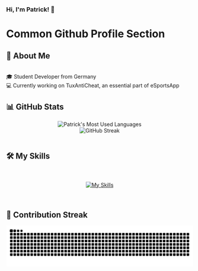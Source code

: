 

### Hi, I'm Patrick! 👋

# Common Github Profile Section


## 🚀 About Me
<br>
🎓 Student Developer from Germany
<br>
💻 Currently working on TuxAntiCheat, an essential part of eSportsApp

<br>





## 📊 GitHub Stats

<div align="center">
  <img alt="Patrick's Most Used Languages" src="https://githubstats.maierfabian.de/api/top-langs?username=ZarmeKatze&theme=gruvbox&bg_color=00000000&show_icons=true&hide_border=true&layout=compact&card_width=350" />
</div><div align="center">
  <img src="https://streak-stats.demolab.com?user=ZarmeKatze&theme=highcontrast&hide_border=true&date_format=j%20M%5B%20Y%5D&mode=weekly&background=00000000" alt="GitHub Streak" />
</div><br>


## 🛠️ My Skills


<br>

<div align="center">

[![My Skills](https://skillicons.dev/icons?i=js,html,bootstrap,discordjs,figma,git,github,nextjs,nodejs,npm,react,ts,cs,tailwind)](https://maierfabian.de)
</div>

<br>



## 🐍 Contribution Streak

<div align="center">
  <img src="https://raw.githubusercontent.com/ZarmeKatze/ZarmeKatze/output/snake.svg" alt="Snake animation" />
</div>






